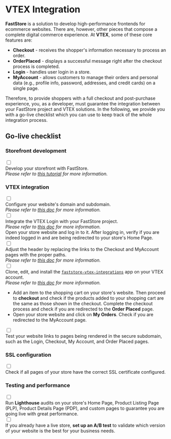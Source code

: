# VTEX Integration

**FastStore** is a solution to develop high-performance frontends for ecommerce websites. There are, however, other pieces that compose a complete digital commerce experience. At **VTEX**, some of these core features are:

- **Checkout** - receives the shopper's information necessary to process an order.
- **OrderPlaced** - displays a successful message right after the checkout process is completed.
- **Login** - handles user login in a store.
- **MyAccount** - allows customers to manage their orders and personal data (e.g., profile info, password, addresses, and credit cards) on a single page.

Therefore, to provide shoppers with a full checkout and post-purchase experience, you, as a developer, must guarantee the integration between your FastStore project and VTEX solutions. In the following, we provide you with a go-live checklist which you can use to keep track of the whole integration process.

## Go-live checklist

### Storefront development

<div className="w-5/6 m-auto border p-5 rounded">
  <div className="checklistList">
    <div className="flex items-center">
      &#8203;
      <input type="checkbox" id="1" />
    </div>
    <label for="1"> Develop your storefront with FastStore.</label>
  </div>
  <div className="checklistDetails">
      <i>Please refer to <a href="/tutorials/gatsby-overview">this tutorial</a> for more information.</i>
  </div>
</div>

### VTEX integration

<div className="w-5/6 m-auto border p-5 rounded">
  
  <div className="checklistList">
    <div className="flex items-center">
      &#8203;
      <input type="checkbox" id="2"/>
    </div>
    <label for="2"> Configure your website's domain and subdomain.</label>
  </div>
  <div className="checklistDetails"><i>Please refer to <a href="/how-to-guides/platform-integration/vtex/hosting-a-faststore-vtex-website">this doc</a> for more information.</i></div>

  <div className="checklistList">
    <div className="flex items-center">
      &#8203;
      <input type="checkbox" id="3"/>
    </div>
    <label for="3"> Integrate the VTEX Login with your FastStore project.</label><br />
  </div>
  <div className="checklistDetails"><i>Please refer to <a href="/how-to-guides/platform-integration/vtex/integrating-the-vtex-login">this doc</a> for more information.</i></div>
  <div className="checklistDetails">Open your store website and log in to it. After logging in, verify if you are indeed logged in and are being redirected to your store's Home Page.</div>
    <div className="checklistList">
      <div className="flex items-center">
      &#8203;
      <input type="checkbox" id="4"/>
    </div>
    <label for="4"> Adjust the header by replacing the links to the Checkout and MyAccount pages with the proper paths.</label>
  </div>

  <div className="checklistDetails"><i>Please refer to <a href="/how-to-guides/platform-integration/vtex/integrating-vtex-checkout">this doc</a> for more information.</i></div>
    <div className="checklistList">
      <div className="flex items-center">
      &#8203;
      <input type="checkbox" id="5" />
    </div>
    <label for="5"> Clone, edit, and install the <a href="https://github.com/vtex/faststore-vtex-integrations/"><code>faststore-vtex-integrations</code></a> app on your VTEX account.</label>
  </div>
  <div className="checklistDetails"><i>Please refer to <a href="/how-to-guides/platform-integration/vtex/integrating-vtex-orderplaced-myaccount">this doc</a> for more information.</i></div>
  <div className="checklistDetails">
    <ul>
      <li>Add an item to the shopping cart on your store's website. Then proceed to <strong>checkout</strong> and check if the products added to your shopping cart are the same as those shown in the checkout. Complete the checkout process and check if you are redirected to the <strong>Order Placed</strong> page.</li>
      <li>Open your store website and click on <strong>My Orders</strong>. Check if you are redirected to the MyAccount page.</li>
    </ul>
  </div>
    <div className="checklistList">
      <div className="flex items-center">
      &#8203;
      <input type="checkbox" id="6" />
    </div>
    <label for="6"> Test your website links to pages being rendered in the secure subdomain, such as the Login, Checkout, My Account, and Order Placed pages.</label>
  </div>
</div>

### SSL configuration

<div className="w-5/6 m-auto border p-5 rounded">
  <div className="checklistList">
    <div className="flex items-center">
    &#8203;
    <input type="checkbox" id="7" />
    </div>
    <label for="7"> Check if all pages of your store have the correct SSL certificate configured.</label>
  </div>
</div>

### Testing and performance

<div className="w-5/6 m-auto border p-5 rounded">
  <div className="checklistList">
      <div className="flex items-center">
        &#8203;
        <input type="checkbox" id="8" />
      </div>
    <label for="8"> Run <strong>Lighthouse</strong> audits on your store's Home Page, Product Listing Page (PLP), Product Details Page (PDP), and custom pages to guarantee you are going live with great performance.</label> 
  </div>

  <div className="checklistList">
    <div className="flex items-center">
      &#8203;
      <input type="checkbox" id="9" />
    </div>
    <label for="9"> If you already have a live store, <strong>set up an A/B test</strong> to validate which version of your website is the best for your business needs.</label>
  </div>
</div>